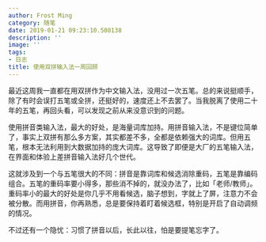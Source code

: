 ```yaml
---
author: Frost Ming
category: 随笔
date: 2019-01-21 09:23:10.508138
description: ''
image: ''
tags:
- 日志
title: 使用双拼输入法一周回顾
---
```


最近这周我一直都在用双拼作为中文输入法，没用过一次五笔。总的来说挺顺手，除了有时会误打五笔或全拼，还挺好的，速度还上不去罢了。当我脱离了使用二十年的五笔，再回头看，可以发现之前从来没意识到的问题。

使用拼音类输入法，最大的好处，是海量词库加持。用拼音输入法，不是键位简单了，事实上双拼有那么多方案，其实都差不多，全都是依赖强大的词库。但用五笔，根本无法利用到大数据加持的庞大词库。这导致了即便是大厂的五笔输入法，在界面和体验上差拼音输入法好几个世代。

这就涉及到一个与五笔很大的不同：拼音是靠词库和候选消除重码，五笔是靠编码组合。五笔的重码率要小得多，那些消不掉的，就没办法了，比如「老师/教师」。重码率小的最大的好处是你几乎不用看候选，脑子想到，字就上了屏，注意力不会被分散。而用拼音，你再熟悉，总是要保持着盯着候选框，特别是开启了自动调频的情况。

不过还有一个隐忧：习惯了拼音以后，长此以往，怕是要提笔忘字了。